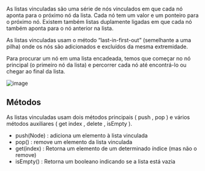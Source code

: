 As listas vinculadas são uma série de nós vinculados em que cada nó aponta para o próximo nó da lista. Cada nó tem um valor e um ponteiro para o próximo nó. Existem também listas duplamente ligadas em que cada nó também aponta para o nó anterior na lista.

As listas vinculadas usam o método “last-in-first-out” (semelhante a uma pilha) onde os nós são adicionados e excluídos da mesma extremidade.

Para procurar um nó em uma lista encadeada, temos que começar no nó principal (o primeiro nó da lista) e percorrer cada nó até encontrá-lo ou chegar ao final da lista.

![image](https://user-images.githubusercontent.com/34129569/156056181-5a856114-413c-41bb-aa7e-df7c49353f9f.png)


## Métodos
As listas vinculadas usam dois métodos principais ( push , pop ) e vários métodos auxiliares ( get index , delete , isEmpty ).

* push(Node) : adiciona um elemento à lista vinculada
* pop() : remove um elemento da lista vinculada
* get(index) : Retorna um elemento de um determinado índice (mas não o remove)
* isEmpty() : Retorna um booleano indicando se a lista está vazia
